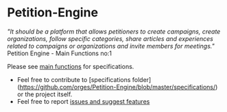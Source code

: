 # Petition-Engine

*"It should be a platform that allows petitioners to create campaigns, create
organizations, follow specific categories, share articles and experiences
related to campaigns or organizations and invite members for meetings."* Petition Engine  - Main Functions no:1

Please see [main functions](https://github.com/orges/Petition-Engine/blob/master/specifications/mainreq.txt) for specifications.

* Feel free to contribute to [specifications folder] (https://github.com/orges/Petition-Engine/blob/master/specifications/) or the project itself.
* Feel free to report [issues and suggest features](https://github.com/orges/Petition-Engine/issues)
